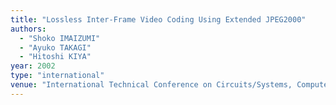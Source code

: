 ```yaml
---
title: "Lossless Inter-Frame Video Coding Using Extended JPEG2000"
authors:
  - "Shoko IMAIZUMI"
  - "Ayuko TAKAGI"
  - "Hitoshi KIYA"
year: 2002
type: "international"
venue: "International Technical Conference on Circuits/Systems, Computers and Communications, Phuket, Thailand, 2002-07-01."
---
```

